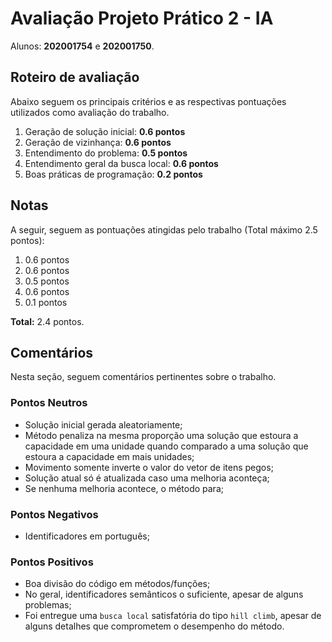 # Avaliação Projeto Prático 2 - IA
Alunos: **202001754** e **202001750**.

## Roteiro de avaliação

Abaixo seguem os principais critérios e as respectivas pontuações utilizados como avaliação do trabalho.

1. Geração de solução inicial: **0.6 pontos**
2. Geração de vizinhança: **0.6 pontos**
3. Entendimento do problema: **0.5 pontos**
4. Entendimento geral da busca local: **0.6 pontos**
5. Boas práticas de programação: **0.2 pontos**

## Notas

A seguir, seguem as pontuações atingidas pelo trabalho (Total máximo 2.5 pontos): 

1. 0.6 pontos
2. 0.6 pontos
3. 0.5 pontos
4. 0.6 pontos
5. 0.1 pontos

**Total:** 2.4 pontos.

## Comentários

Nesta seção, seguem comentários pertinentes sobre o trabalho.

### Pontos Neutros
- Solução inicial gerada aleatoriamente;
- Método penaliza na mesma proporção uma solução que estoura a capacidade em uma unidade quando comparado a uma solução que estoura a capacidade em mais unidades;
- Movimento somente inverte o valor do vetor de itens pegos;
- Solução atual só é atualizada caso uma melhoria aconteça;
- Se nenhuma melhoria acontece, o método para;

### Pontos Negativos
- Identificadores em português;

### Pontos Positivos
- Boa divisão do código em métodos/funções;
- No geral, identificadores semânticos o suficiente, apesar de alguns problemas;
- Foi entregue uma `busca local` satisfatória do tipo `hill climb`, apesar de alguns detalhes que comprometem o desempenho do método.